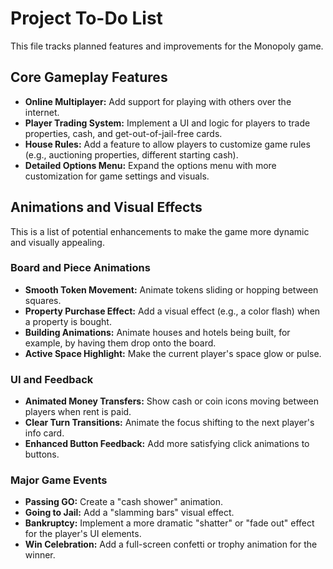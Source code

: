 # Project To-Do List

This file tracks planned features and improvements for the Monopoly game.

## Core Gameplay Features

*   **Online Multiplayer:** Add support for playing with others over the internet.
*   **Player Trading System:** Implement a UI and logic for players to trade properties, cash, and get-out-of-jail-free cards.
*   **House Rules:** Add a feature to allow players to customize game rules (e.g., auctioning properties, different starting cash).
*   **Detailed Options Menu:** Expand the options menu with more customization for game settings and visuals.

## Animations and Visual Effects

This is a list of potential enhancements to make the game more dynamic and visually appealing.

### Board and Piece Animations
*   **Smooth Token Movement:** Animate tokens sliding or hopping between squares.
*   **Property Purchase Effect:** Add a visual effect (e.g., a color flash) when a property is bought.
*   **Building Animations:** Animate houses and hotels being built, for example, by having them drop onto the board.
*   **Active Space Highlight:** Make the current player's space glow or pulse.

### UI and Feedback
*   **Animated Money Transfers:** Show cash or coin icons moving between players when rent is paid.
*   **Clear Turn Transitions:** Animate the focus shifting to the next player's info card.
*   **Enhanced Button Feedback:** Add more satisfying click animations to buttons.

### Major Game Events
*   **Passing GO:** Create a "cash shower" animation.
*   **Going to Jail:** Add a "slamming bars" visual effect.
*   **Bankruptcy:** Implement a more dramatic "shatter" or "fade out" effect for the player's UI elements.
*   **Win Celebration:** Add a full-screen confetti or trophy animation for the winner.
